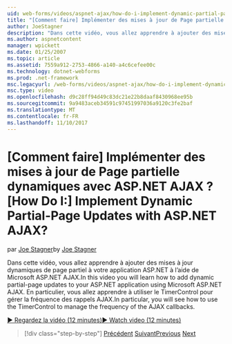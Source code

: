 ```yaml
---
uid: web-forms/videos/aspnet-ajax/how-do-i-implement-dynamic-partial-page-updates-with-aspnet-ajax
title: "[Comment faire] Implémenter des mises à jour de Page partielle dynamiques avec ASP.NET AJAX ? | Microsoft Docs"
author: JoeStagner
description: "Dans cette vidéo, vous allez apprendre à ajouter des mises à jour dynamiques de page partiel à votre application ASP.NET à l’aide de Microsoft ASP.NET AJAX. En particulier, vous verrez ho..."
ms.author: aspnetcontent
manager: wpickett
ms.date: 01/25/2007
ms.topic: article
ms.assetid: 7559a912-2753-4866-a140-a4c6cefee00c
ms.technology: dotnet-webforms
ms.prod: .net-framework
msc.legacyurl: /web-forms/videos/aspnet-ajax/how-do-i-implement-dynamic-partial-page-updates-with-aspnet-ajax
msc.type: video
ms.openlocfilehash: d9c28ff94d49c83dc21e22b8daaf8430968ee95b
ms.sourcegitcommit: 9a9483aceb34591c97451997036a9120c3fe2baf
ms.translationtype: MT
ms.contentlocale: fr-FR
ms.lasthandoff: 11/10/2017
---
```

<a name="how-do-i-implement-dynamic-partial-page-updates-with-aspnet-ajax"></a><span data-ttu-id="2a290-105">[Comment faire] Implémenter des mises à jour de Page partielle dynamiques avec ASP.NET AJAX ?</span><span class="sxs-lookup"><span data-stu-id="2a290-105">[How Do I:] Implement Dynamic Partial-Page Updates with ASP.NET AJAX?</span></span>
====================
<span data-ttu-id="2a290-106">par [Joe Stagner](https://github.com/JoeStagner)</span><span class="sxs-lookup"><span data-stu-id="2a290-106">by [Joe Stagner](https://github.com/JoeStagner)</span></span>

<span data-ttu-id="2a290-107">Dans cette vidéo, vous allez apprendre à ajouter des mises à jour dynamiques de page partiel à votre application ASP.NET à l’aide de Microsoft ASP.NET AJAX.</span><span class="sxs-lookup"><span data-stu-id="2a290-107">In this video you will learn how to add dynamic partial-page updates to your ASP.NET application using Microsoft ASP.NET AJAX.</span></span> <span data-ttu-id="2a290-108">En particulier, vous allez apprendre à utiliser le TimerControl pour gérer la fréquence des rappels AJAX.</span><span class="sxs-lookup"><span data-stu-id="2a290-108">In particular, you will see how to use the TimerControl to manage the frequency of the AJAX callbacks.</span></span>

[<span data-ttu-id="2a290-109">&#9654; Regardez la vidéo (12 minutes)</span><span class="sxs-lookup"><span data-stu-id="2a290-109">&#9654; Watch video (12 minutes)</span></span>](https://channel9.msdn.com/Blogs/ASP-NET-Site-Videos/how-do-i-implement-dynamic-partial-page-updates-with-aspnet-ajax)

>[!div class="step-by-step"]
<span data-ttu-id="2a290-110">[Précédent](how-do-i-get-started-with-aspnet-ajax.md)
[Suivant](how-do-i-make-client-side-network-callbacks-with-aspnet-ajax.md)</span><span class="sxs-lookup"><span data-stu-id="2a290-110">[Previous](how-do-i-get-started-with-aspnet-ajax.md)
[Next](how-do-i-make-client-side-network-callbacks-with-aspnet-ajax.md)</span></span>
